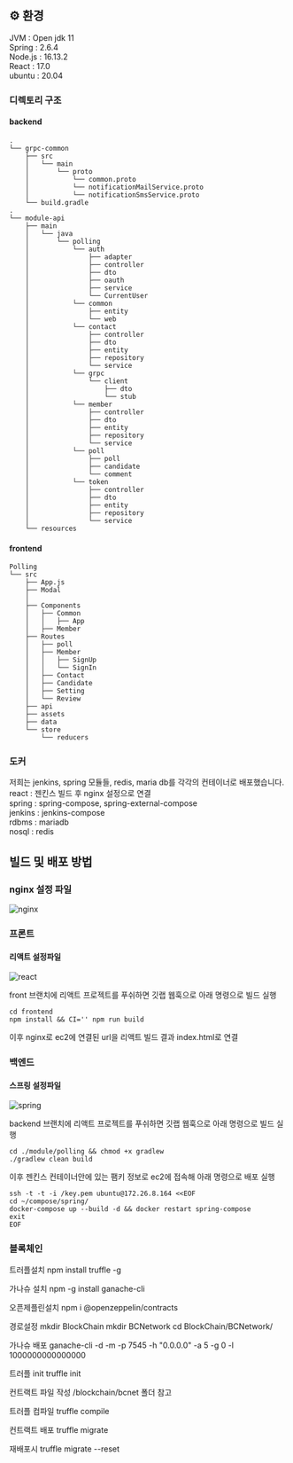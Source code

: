 ## ⚙️ 환경
JVM : Open jdk 11 <br>
Spring : 2.6.4 <br>
Node.js : 16.13.2 <br>
React : 17.0 <br>
ubuntu : 20.04 <br>

### 디렉토리 구조
#### backend
```
.
└── grpc-common
    ├── src
    │   └── main
    │       └── proto
    │           └── common.proto
    │           └── notificationMailService.proto
    │           └── notificationSmsService.proto
    └── build.gradle
.    
└── module-api
    ├── main
    │   └── java
    │       └── polling
    │           └── auth
    │               ├── adapter
    │               ├── controller
    │               ├── dto
    │               ├── oauth
    │               ├── service
    │               └── CurrentUser
    │           └── common
    │               ├── entity
    │               └── web
    │           └── contact
    │               ├── controller
    │               ├── dto
    │               ├── entity
    │               ├── repository
    │               └── service
    │           └── grpc
    │               └── client
    │                   ├── dto
    │                   └── stub
    │           └── member
    │               ├── controller
    │               ├── dto
    │               ├── entity
    │               ├── repository
    │               └── service
    │           └── poll
    │               ├── poll
    │               ├── candidate
    │               └── comment
    │           └── token
    │               ├── controller
    │               ├── dto
    │               ├── entity
    │               ├── repository
    │               └── service
    └── resources
```

#### frontend
```
Polling
└── src
    ├── App.js
    ├── Modal
    │	
    ├── Components 
    │   ├── Common
    │   │   ├── App
    │   ├── Member
    ├── Routes
    │   ├── poll
    │   ├── Member
    │   │   ├── SignUp
    │   │   └── SignIn
    │   ├── Contact
    │   ├── Candidate
    │   ├── Setting
    │   └── Review
    ├── api
    ├── assets
    ├── data
    └── store
        └── reducers
```
### 도커
저희는 jenkins, spring 모듈들, redis, maria db를 각각의 컨테이너로 배포했습니다. <br>
react : 젠킨스 빌드 후 nginx 설정으로 연결 <br>
spring : spring-compose, spring-external-compose <br>
jenkins : jenkins-compose <br>
rdbms : mariadb <br>
nosql : redis <br>

## 빌드 및 배포 방법
### nginx 설정 파일
![nginx](/uploads/7e5e8a0b67d3285318f8c03053c7170d/nginx.PNG)

### 프론트 <br>

#### 리액트 설정파일
![react](/uploads/1cfbe20149cbd231de5c60a38e1613b5/react.PNG)

front 브랜치에 리액트 프로젝트를 푸쉬하면 깃랩 웹훅으로 아래 명령으로 빌드 실행 <br>

```
cd frontend
npm install && CI='' npm run build
```

이후 nginx로 ec2에 연결된 url을 리액트 빌드 결과 index.html로 연결

### 백엔드

#### 스프링 설정파일
![spring](/uploads/bc9269d71904b67496fabea6086f7670/spring.PNG)

backend 브랜치에 리액트 프로젝트를 푸쉬하면 깃랩 웹훅으로 아래 명령으로 빌드 실행 <br>

```
cd ./module/polling && chmod +x gradlew
./gradlew clean build
```
이후 젠킨스 컨테이너안에 있는 팸키 정보로 ec2에 접속해 아래 명령으로 배포 실행 <br>

```
ssh -t -t -i /key.pem ubuntu@172.26.8.164 <<EOF
cd ~/compose/spring/
docker-compose up --build -d && docker restart spring-compose
exit
EOF
```


### 블록체인 <br>

트러플설치
npm install truffle -g

가나슈 설치
npm -g install ganache-cli

오픈제플린설치
npm i @openzeppelin/contracts

경로설정
mkdir BlockChain
mkdir BCNetwork
cd BlockChain/BCNetwork/

가나슈 배포
ganache-cli -d -m -p 7545 -h "0.0.0.0" -a 5 -g 0 -l 1000000000000000

트러플 init
truffle init

컨트랙트 파일 작성
/blockchain/bcnet 폴더 참고

트러플 컴파일
truffle compile

컨트랙트 배포
truffle migrate

재배포시
truffle migrate --reset
